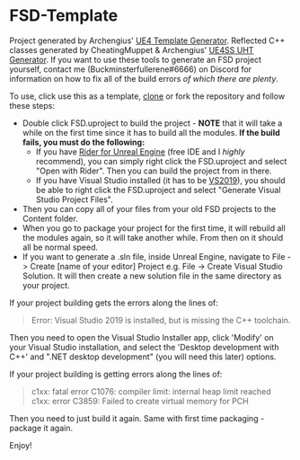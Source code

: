 # FSD-Template

Project generated by Archengius' [UE4 Template Generator](https://github.com/Archengius/UE4GameProjectGenerator). Reflected C++ classes generated by CheatingMuppet & Archengius' [UE4SS UHT Generator](https://github.com/UE4SS/UE4SS). If you want to use these tools to generate an FSD project yourself, contact me (Buckminsterfullerene#6666) on Discord for information on how to fix all of the build errors *of which there are plenty*.

To use, click use this as a template, [clone](https://docs.github.com/en/desktop/contributing-and-collaborating-using-github-desktop/adding-and-cloning-repositories/cloning-and-forking-repositories-from-github-desktop) or fork the repository and follow these steps:
* Double click FSD.uproject to build the project - **NOTE** that it will take a while on the first time since it has to build all the modules. **If the build fails, you must do the following:**
    * If you have [Rider for Unreal Engine](https://www.jetbrains.com/rider/unreal/) (free IDE and I *highly* recommend), you can simply right click the FSD.uproject and select "Open with Rider". Then you can build the project from in there.
    * If you have Visual Studio installed (it has to be [VS2019](https://visualstudio.microsoft.com/vs/older-downloads/)), you should be able to right click the FSD.uproject and select "Generate Visual Studio Project Files".
* Then you can copy all of your files from your old FSD projects to the Content folder. 
* When you go to package your project for the first time, it will rebuild all the modules again, so it will take another while. From then on it should all be normal speed.
* If you want to generate a .sln file, inside Unreal Engine, navigate to File -> Create [name of your editor] Project e.g. File -> Create Visual Studio Solution. It will then create a new solution file in the same directory as your project.

If your project building gets the errors along the lines of:
> Error: Visual Studio 2019 is installed, but is missing the C++ toolchain.<br>

Then you need to open the Visual Studio Installer app, click 'Modify' on your Visual Studio installation, and select the 'Desktop development with C++' and ".NET desktop development" (you will need this later) options.

If your project building is getting errors along the lines of:
> c1xx: fatal error C1076: compiler limit: internal heap limit reached<br>
> c1xx: error C3859: Failed to create virtual memory for PCH

Then you need to just build it again. Same with first time packaging - package it again.

Enjoy!